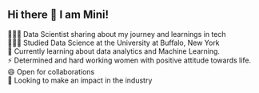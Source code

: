 ## Hi there 👋 I am Mini!

👩🏻‍💻 Data Scientist sharing about my journey and learnings in tech<br>
👩🏻‍🎓 Studied Data Science at the University at Buffalo, New York<br>
💭 Currently learning about data analytics and Machine Learning.<br>
⚡ Determined and hard working women with positive attitude towards life.<br>
😄 Open for collaborations<br>
🔭 Looking to make an impact in the industry
